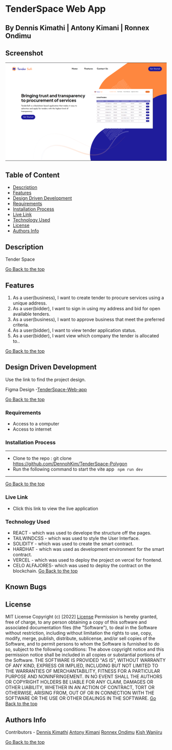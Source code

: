 # TenderSpace Web App
## By Dennis Kimathi | Antony Kimani | Ronnex Ondimu

## Screenshot
 ![image](./client/src/assets/images/HeroSection.png)

 ## Table of Content
 - [Description](#description)
 - [Features](#features)
 - [Design Driven Development](#Design-Driven-Development)
 - [Requirements](#requirements)
 - [Installation Process](#installation-Process)
 - [Live Link](#Live-Link)
 - [Technology  Used](#technology-Used)
 - [License](#license)
 - [Authors Info](#Authors-Info)


## Description
<p>Tender Space</p>

[Go Back to the top](#TenderSpace-Web-app)
## Features
1. As a user(business), I want to create tender to procure services using a unique address.
2. As a user(bidder), I want to sign in using my address and bid for open available tenders.
3. As a user(business), I want to approve business that meet the preferred criteria.
4. As a user(bidder), I want to view tender application status.
4. As a user(bidder), I want view which company the tender is allocated to..


[Go Back to the top](#TenderSpace-Web-app)

## Design Driven Development

Use the link to find the project design.

Figma Design -[TenderSpace-Web-app](https://www.figma.com/file/fxzefSk00z49RSq63vrxTw/TenderSafi?node-id=3%3A1479&t=tdUpMOUe5iU3unmI-1)

[Go Back to the top](#TenderSpace-Web-app)

 ###  Requirements
 * Access to  a computer 
 * Access to internet

 ### Installation Process
 ****
* Clone to the repo : git clone https://github.com/DennohKim/TenderSpace-Polygon
* Run the following command to start the vite app ``` npm run dev```

 ****
 [Go Back to the top](#TenderSpace-Web-app)

### Live Link
- Click this link to view the live application 

### Technology  Used
* REACT - which was used to develope the structure off the pages.
* TAILWINDCSS - which was used to style the User Interface.
* SOLIDITY - which was used to create the smart contract.
* HARDHAT - which was used as development environment for the smart contract.
* VERCEL - which was used to deploy the project on vercel for frontend.
* CELO ALFAJORES- which was used to deploy the contract on the blockchain.
[Go Back to the top](#TenderSpace-Web-app)

## Known Bugs


## License
MIT License
Copyright (c) [2022] [License](LICENSE.txt)
Permission is hereby granted, free of charge, to any person obtaining a copy
of this software and associated documentation files (the "Software"), to deal
in the Software without restriction, including without limitation the rights
to use, copy, modify, merge, publish, distribute, sublicense, and/or sell
copies of the Software, and to permit persons to whom the Software is
furnished to do so, subject to the following conditions:
The above copyright notice and this permission notice shall be included in all
copies or substantial portions of the Software.
THE SOFTWARE IS PROVIDED "AS IS", WITHOUT WARRANTY OF ANY KIND, EXPRESS OR
IMPLIED, INCLUDING BUT NOT LIMITED TO THE WARRANTIES OF MERCHANTABILITY,
FITNESS FOR A PARTICULAR PURPOSE AND NONINFRINGEMENT. IN NO EVENT SHALL THE
AUTHORS OR COPYRIGHT HOLDERS BE LIABLE FOR ANY CLAIM, DAMAGES OR OTHER
LIABILITY, WHETHER IN AN ACTION OF CONTRACT, TORT OR OTHERWISE, ARISING FROM,
OUT OF OR IN CONNECTION WITH THE SOFTWARE OR THE USE OR OTHER DEALINGS IN THE
SOFTWARE.
[Go Back to the top](#TenderSpace-Web-app)

## Authors Info
Contributors - [Dennis Kimathi](https://github.com/DennohKim)
[Antony Kimani](https://github.com/anthonykimani)
[Ronnex Ondimu](https://github.com/Ronexlemon)
[Kish Wanjiru]()


[Go Back to the top](#TenderSpace-Web-app)
